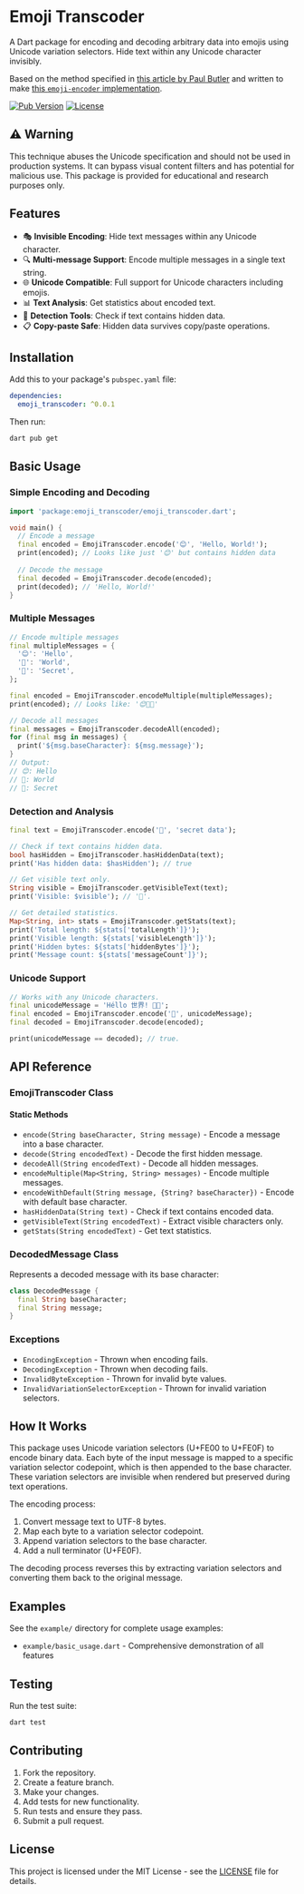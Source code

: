 # Emoji Transcoder
A Dart package for encoding and decoding arbitrary data into emojis using Unicode variation selectors.  Hide text within any Unicode character invisibly.

Based on the method specified in [this article by Paul Butler](https://paulbutler.org/2025/smuggling-arbitrary-data-through-an-emoji/) and written to make [this `emoji-encoder` implementation](https://github.com/paulgb/emoji-encoder).

[![Pub Version](https://img.shields.io/pub/v/emoji_transcoder)](https://pub.dev/packages/emoji_transcoder)
[![License](https://img.shields.io/github/license/example/emoji_transcoder)](https://github.com/cypherstack/emoji_transcoder/blob/main/LICENSE)

## ⚠️ Warning
This technique abuses the Unicode specification and should not be used in production systems.  It can bypass visual content filters and has potential for malicious use.  This package is provided for educational and research purposes only.

## Features
- 🎭 **Invisible Encoding**: Hide text messages within any Unicode character.
- 🔍 **Multi-message Support**: Encode multiple messages in a single text string.
- 🌐 **Unicode Compatible**: Full support for Unicode characters including emojis.
- 📊 **Text Analysis**: Get statistics about encoded text.
- 🔧 **Detection Tools**: Check if text contains hidden data.
- 📋 **Copy-paste Safe**: Hidden data survives copy/paste operations.

## Installation
Add this to your package's `pubspec.yaml` file:
```yaml
dependencies:
  emoji_transcoder: ^0.0.1
```

Then run:
```bash
dart pub get
```

## Basic Usage
### Simple Encoding and Decoding
```dart
import 'package:emoji_transcoder/emoji_transcoder.dart';

void main() {
  // Encode a message
  final encoded = EmojiTranscoder.encode('😊', 'Hello, World!');
  print(encoded); // Looks like just '😊' but contains hidden data
  
  // Decode the message
  final decoded = EmojiTranscoder.decode(encoded);
  print(decoded); // 'Hello, World!'
}
```

### Multiple Messages
```dart
// Encode multiple messages
final multipleMessages = {
  '😊': 'Hello',
  '🌟': 'World',
  '🎯': 'Secret',
};

final encoded = EmojiTranscoder.encodeMultiple(multipleMessages);
print(encoded); // Looks like: '😊🌟🎯'

// Decode all messages
final messages = EmojiTranscoder.decodeAll(encoded);
for (final msg in messages) {
  print('${msg.baseCharacter}: ${msg.message}');
}
// Output:
// 😊: Hello
// 🌟: World
// 🎯: Secret
```

### Detection and Analysis
```dart
final text = EmojiTranscoder.encode('🔐', 'secret data');

// Check if text contains hidden data.
bool hasHidden = EmojiTranscoder.hasHiddenData(text);
print('Has hidden data: $hasHidden'); // true

// Get visible text only.
String visible = EmojiTranscoder.getVisibleText(text);
print('Visible: $visible'); // '🔐'.

// Get detailed statistics.
Map<String, int> stats = EmojiTranscoder.getStats(text);
print('Total length: ${stats['totalLength']}');
print('Visible length: ${stats['visibleLength']}');
print('Hidden bytes: ${stats['hiddenBytes']}');
print('Message count: ${stats['messageCount']}');
```

### Unicode Support
```dart
// Works with any Unicode characters.
final unicodeMessage = 'Héllo 世界! 🚀✨';
final encoded = EmojiTranscoder.encode('📝', unicodeMessage);
final decoded = EmojiTranscoder.decode(encoded);

print(unicodeMessage == decoded); // true.
```

## API Reference
### EmojiTranscoder Class
#### Static Methods

- `encode(String baseCharacter, String message)` - Encode a message into a base character.
- `decode(String encodedText)` - Decode the first hidden message.
- `decodeAll(String encodedText)` - Decode all hidden messages.
- `encodeMultiple(Map<String, String> messages)` - Encode multiple messages.
- `encodeWithDefault(String message, {String? baseCharacter})` - Encode with default base character.
- `hasHiddenData(String text)` - Check if text contains encoded data.
- `getVisibleText(String encodedText)` - Extract visible characters only.
- `getStats(String encodedText)` - Get text statistics.

### DecodedMessage Class
Represents a decoded message with its base character:

```dart
class DecodedMessage {
  final String baseCharacter;
  final String message;
}
```

### Exceptions
- `EncodingException` - Thrown when encoding fails.
- `DecodingException` - Thrown when decoding fails.
- `InvalidByteException` - Thrown for invalid byte values.
- `InvalidVariationSelectorException` - Thrown for invalid variation selectors.

## How It Works
This package uses Unicode variation selectors (U+FE00 to U+FE0F) to encode binary data.  Each byte of the input message is mapped to a specific variation selector codepoint, which is then appended to the base character.  These variation selectors are invisible when rendered but preserved during text operations.

The encoding process:
1. Convert message text to UTF-8 bytes.
2. Map each byte to a variation selector codepoint.
3. Append variation selectors to the base character.
4. Add a null terminator (U+FE0F).

The decoding process reverses this by extracting variation selectors and converting them back to the original message.

## Examples
See the `example/` directory for complete usage examples:

- `example/basic_usage.dart` - Comprehensive demonstration of all features

## Testing
Run the test suite:

```bash
dart test
```

## Contributing
1. Fork the repository.
2. Create a feature branch.
3. Make your changes.
4. Add tests for new functionality.
5. Run tests and ensure they pass.
6. Submit a pull request.

## License
This project is licensed under the MIT License - see the [LICENSE](LICENSE) file for details.
